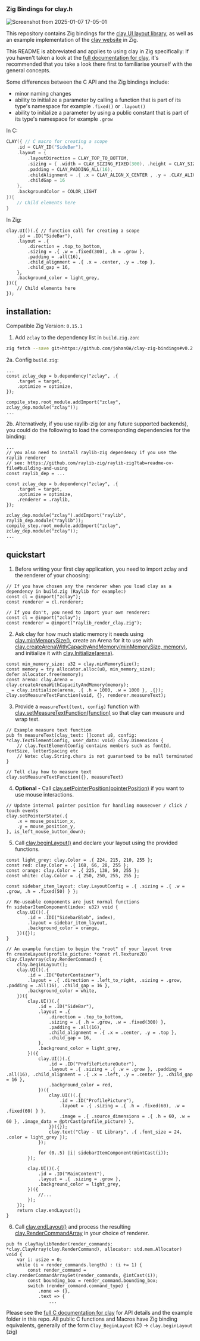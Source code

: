 ### Zig Bindings for clay.h

![Screenshot from 2025-01-07 17-05-01](https://github.com/user-attachments/assets/8f38e8bf-00aa-4e16-be96-b7a0d81f4313)

This repository contains Zig bindings for the [clay UI layout library](https://github.com/nicbarker/clay), as well as an example implementation of the [clay website](https://nicbarker.com/clay) in Zig.

This README is abbreviated and applies to using clay in Zig specifically: If you haven't taken a look at the [full documentation for clay](https://github.com/nicbarker/clay/blob/main/README.md), it's recommended that you take a look there first to familiarise yourself with the general concepts.

Some differences between the C API and the Zig bindings include:

 - minor naming changes
 - ability to initialize a parameter by calling a function that is part of its type's namespace for example `.fixed()` or `.layout()`
 - ability to initialize a parameter by using a public constant that is part of its type's namespace for example `.grow`

In C:
```C
CLAY({ // C macro for creating a scope
    .id = CLAY_ID("SideBar"),
    .layout = { 
        .layoutDirection = CLAY_TOP_TO_BOTTOM, 
        .sizing = { .width = CLAY_SIZING_FIXED(300), .height = CLAY_SIZING_GROW(0) }, 
        .padding = CLAY_PADDING_ALL(16), 
        .childAlignment = .{ .x = CLAY_ALIGN_X_CENTER , .y = .CLAY_ALIGN_Y_TOP },
        .childGap = 16 
    },
    .backgroundColor = COLOR_LIGHT 
}){
    // Child elements here
}
```
In Zig:
```Zig
clay.UI()(.{ // function call for creating a scope
    .id = .ID("SideBar"),
    .layout = .{
        .direction = .top_to_bottom,
        .sizing = .{ .w = .fixed(300), .h = .grow },
        .padding = .all(16),
        .child_alignment = .{ .x = .center, .y = .top },
        .child_gap = 16,
    },
    .background_color = light_grey,
})({
    // Child elements here
});
```

## installation:

Compatible Zig Version: `0.15.1`

1. Add `zclay` to the dependency list in `build.zig.zon`: 

```sh
zig fetch --save git+https://github.com/johan0A/clay-zig-bindings#v0.2.2+0.14
```

2a. Config `build.zig`:

```zig
...
const zclay_dep = b.dependency("zclay", .{
    .target = target,
    .optimize = optimize,
});

compile_step.root_module.addImport("zclay", zclay_dep.module("zclay"));
...
```

2b. Alternatively, if you use raylib-zig (or any future supported backends), you could do the following to load the corresponding dependencies for the binding:
```zig
...
// you also need to install raylib-zig dependency if you use the raylib renderer
// see: https://github.com/raylib-zig/raylib-zig?tab=readme-ov-file#building-and-using
const raylib_dep = ...

const zclay_dep = b.dependency("zclay", .{
    .target = target,
    .optimize = optimize,
    .renderer = .raylib,
});

zclay_dep.module("zclay").addImport("raylib", raylib_dep.module("raylib"));
compile_step.root_module.addImport("zclay", zclay_dep.module("zclay"));
...
```

## quickstart
1. Before writing your first clay application, you need to import zclay and the renderer of your choosing:

```zig
// If you have chosen any the renderer when you load clay as a dependency in build.zig (Raylib for example:)
const cl = @import("zclay");
const renderer = cl.renderer;

// If you don't, you need to import your own renderer:
const cl = @import("zclay");
const renderer = @import("raylib_render_clay.zig");
```

2. Ask clay for how much static memory it needs using [clay.minMemorySize()](https://github.com/nicbarker/clay/blob/main/README.md#clay_minmemorysize), create an Arena for it to use with [clay.createArenaWithCapacityAndMemory(minMemorySize, memory)](https://github.com/nicbarker/clay/blob/main/README.md#clay_createarenawithcapacityandmemory), and initialize it with [clay.Initialize(arena)](https://github.com/nicbarker/clay/blob/main/README.md#clay_initialize).

```zig
const min_memory_size: u32 = clay.minMemorySize();
const memory = try allocator.alloc(u8, min_memory_size);
defer allocator.free(memory);
const arena: clay.Arena = clay.createArenaWithCapacityAndMemory(memory);
_ = clay.initialize(arena, .{ .h = 1000, .w = 1000 }, .{});
clay.setMeasureTextFunction(void, {}, renderer.measureText);
```

3. Provide a `measureText(text, config)` function with [clay.setMeasureTextFunction(function)](https://github.com/nicbarker/clay/blob/main/README.md#clay_setmeasuretextfunction) so that clay can measure and wrap text.

```zig
// Example measure text function
pub fn measureText(clay_text: []const u8, config: *clay.TextElementConfig, user_data: void) clay.Dimensions {
    // clay.TextElementConfig contains members such as fontId, fontSize, letterSpacing etc
    // Note: clay.String.chars is not guaranteed to be null terminated
}

// Tell clay how to measure text
clay.setMeasureTextFunction({}, measureText)
``` 

4. **Optional** - Call [clay.setPointerPosition(pointerPosition)](https://github.com/nicbarker/clay/blob/main/README.md#clay_setpointerposition) if you want to use mouse interactions.

```Zig
// Update internal pointer position for handling mouseover / click / touch events
clay.setPointerState(.{
    .x = mouse_position_x,
    .y = mouse_position_y,
}, is_left_mouse_button_down);
```

5. Call [clay.beginLayout()](https://github.com/nicbarker/clay/blob/main/README.md#clay_beginlayout) and declare your layout using the provided functions.

```Zig
const light_grey: clay.Color = .{ 224, 215, 210, 255 };
const red: clay.Color = .{ 168, 66, 28, 255 };
const orange: clay.Color = .{ 225, 138, 50, 255 };
const white: clay.Color = .{ 250, 250, 255, 255 };

const sidebar_item_layout: clay.LayoutConfig = .{ .sizing = .{ .w = .grow, .h = .fixed(50) } };

// Re-useable components are just normal functions
fn sidebarItemComponent(index: u32) void {
    clay.UI()(.{
        .id = .IDI("SidebarBlob", index),
        .layout = sidebar_item_layout,
        .background_color = orange,
    })({});
}

// An example function to begin the "root" of your layout tree
fn createLayout(profile_picture: *const rl.Texture2D) clay.ClayArray(clay.RenderCommand) {
    clay.beginLayout();
    clay.UI()(.{
        .id = .ID("OuterContainer"),
        .layout = .{ .direction = .left_to_right, .sizing = .grow, .padding = .all(16), .child_gap = 16 },
        .background_color = white,
    })({
        clay.UI()(.{
            .id = .ID("SideBar"),
            .layout = .{
                .direction = .top_to_bottom,
                .sizing = .{ .h = .grow, .w = .fixed(300) },
                .padding = .all(16),
                .child_alignment = .{ .x = .center, .y = .top },
                .child_gap = 16,
            },
            .background_color = light_grey,
        })({
            clay.UI()(.{
                .id = .ID("ProfilePictureOuter"),
                .layout = .{ .sizing = .{ .w = .grow }, .padding = .all(16), .child_alignment = .{ .x = .left, .y = .center }, .child_gap = 16 },
                .background_color = red,
            })({
                clay.UI()(.{
                    .id = .ID("ProfilePicture"),
                    .layout = .{ .sizing = .{ .h = .fixed(60), .w = .fixed(60) } },
                    .image = .{ .source_dimensions = .{ .h = 60, .w = 60 }, .image_data = @ptrCast(profile_picture) },
                })({});
                clay.text("Clay - UI Library", .{ .font_size = 24, .color = light_grey });
            });

            for (0..5) |i| sidebarItemComponent(@intCast(i));
        });

        clay.UI()(.{
            .id = .ID("MainContent"),
            .layout = .{ .sizing = .grow },
            .background_color = light_grey,
        })({
            //...
        });
    });
    return clay.endLayout();
}
```

6. Call [clay.endLayout()](https://github.com/nicbarker/clay/blob/main/README.md#clay_endlayout) and process the resulting [clay.RenderCommandArray](https://github.com/nicbarker/clay/blob/main/README.md#clay_rendercommandarray) in your choice of renderer.

```zig
pub fn clayRaylibRender(render_commands: *clay.ClayArray(clay.RenderCommand), allocator: std.mem.Allocator) void {
    var i: usize = 0;
    while (i < render_commands.length) : (i += 1) {
        const render_command = clay.renderCommandArrayGet(render_commands, @intCast(i));
        const bounding_box = render_command.bounding_box;
        switch (render_command.command_type) {
            .none => {},
            .text => {
                ...
```

Please see the [full C documentation for clay](https://github.com/nicbarker/clay/blob/main/README.md) for API details and the example folder in this repo. All public C functions and Macros have Zig binding equivalents, generally of the form `Clay_BeginLayout` (C) -> `clay.beginLayout` (zig)
